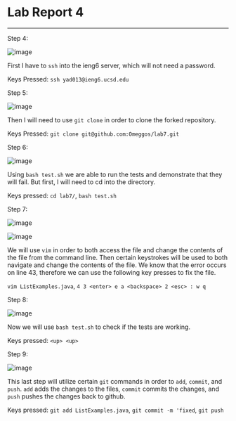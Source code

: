 # Lab Report 4
---

Step 4: 

![image](https://github.com/Omeggos/cse15l-lab-reports/assets/105466539/a34b94eb-626a-4cc5-b359-8c98c1afbba8)

First I have to `ssh` into the ieng6 server, which will not need a password. 

Keys Pressed: `ssh yad013@ieng6.ucsd.edu`

Step 5:

![image](https://github.com/Omeggos/cse15l-lab-reports/assets/105466539/674d0684-1f8f-490a-a56b-cf3a2a052735)

Then I will need to use `git clone` in order to clone the forked repository. 

Keys Pressed: `git clone git@github.com:Omeggos/lab7.git`

Step 6:

![image](https://github.com/Omeggos/cse15l-lab-reports/assets/105466539/992a05f2-b51b-49d8-9228-dfa21ca0826c)

Using `bash test.sh` we are able to run the tests and demonstrate that they will fail. But first, I will need to cd into the directory. 

Keys pressed: `cd lab7/`, `bash test.sh`

Step 7: 

![image](https://github.com/Omeggos/cse15l-lab-reports/assets/105466539/2f967506-a58e-4588-b044-9a5044d04eec)

![image](https://github.com/Omeggos/cse15l-lab-reports/assets/105466539/93a215e7-9386-4f42-b7c2-6542a10031f0)

We will use `vim` in order to both access the file and change the contents of the file from the command line. Then certain keystrokes will be used to both navigate and change the contents of the file. We know that the error occurs on line 43, therefore we can use the following key presses to fix the file. 

`vim ListExamples.java`, `4 3 <enter> e a <backspace> 2 <esc> : w q`

Step 8: 

![image](https://github.com/Omeggos/cse15l-lab-reports/assets/105466539/edcccac7-7492-489b-a3ce-af3768a07609)

Now we will use `bash test.sh` to check if the tests are working.

Keys pressed: `<up> <up>`

Step 9:

![image](https://github.com/Omeggos/cse15l-lab-reports/assets/105466539/2cf717af-fca3-42fd-9e4d-f96302265b1c)

This last step will utilize certain `git` commands in order to `add`, `commit`, and `push`. `add` adds the changes to the files, `commit` commits the changes, and `push` pushes the changes back to github.

Keys pressed: `git add ListExamples.java`, `git commit -m 'fixed`, `git push`
